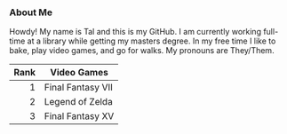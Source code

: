 ### About Me
Howdy! My name is Tal and this is my GitHub. I am currently working full-time at a library while getting my masters degree. In my free time I like to bake, play video games, and go for walks. My pronouns are They/Them.

| Rank | Video Games |
|-----:|---------------|
|     1|Final Fantasy VII  |
|     2| Legend of Zelda              |
|     3| Final Fantasy XV              |
